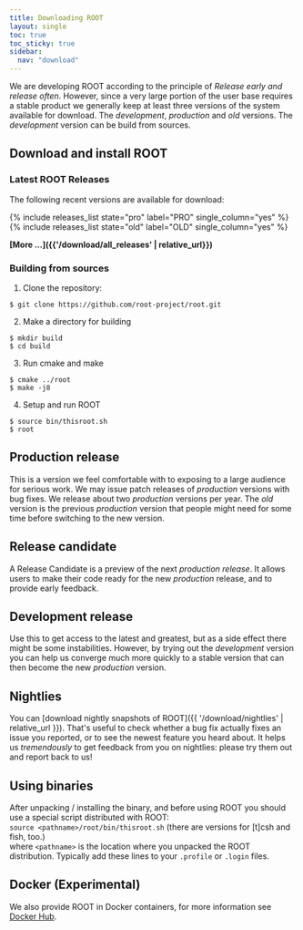 ```yaml
---
title: Downloading ROOT
layout: single
toc: true
toc_sticky: true
sidebar:
  nav: "download"
---
```



We are developing ROOT according to the principle of _Release early and release
often_. However, since a very large portion of the user base requires a stable
product we generally keep at least three versions of the system available for
download. The _development_, _production_ and _old_ versions. The _development_ version
can be build from sources.

## Download and install ROOT

### Latest ROOT Releases

The following recent versions are available for download:

{% include releases_list state="pro" label="PRO" single_column="yes" %}
{% include releases_list state="old" label="OLD" single_column="yes" %}

**[More ...]({{'/download/all_releases' | relative_url}})**

### Building from sources

  1. Clone the repository:
```
$ git clone https://github.com/root-project/root.git
```
  2. Make a directory for building
```
$ mkdir build
$ cd build
```
  3. Run cmake and make
```
$ cmake ../root
$ make -j8
```
  4. Setup and run ROOT
```
$ source bin/thisroot.sh
$ root
```

## Production release
This is a version we feel comfortable with to exposing to a large audience for serious work.
We may issue patch releases of _production_ versions with bug fixes. We release about two
_production_ versions per year. The _old_ version is the previous _production_ version that
people might need for some time before switching to the new version.

## Release candidate
A Release Candidate is a preview of the next __production_ release_. It allows users to
make their code ready for the new _production_ release, and to provide early feedback.

## Development release
Use this to get access to the latest and greatest, but as a side effect there might be some
instabilities. However, by trying out the _development_ version you can help us converge
much more quickly to a stable version that can then become the new _production_ version.

## Nightlies
You can [download nightly snapshots of ROOT]({{ '/download/nightlies' | relative_url }}). That's useful
to check whether a bug fix actually fixes an issue you reported, or to see the newest
feature you heard about. It helps us _tremendously_ to get feedback from you on nightlies:
please try them out and report back to us!

## Using binaries
After unpacking / installing the binary, and before using ROOT you should use a special
script distributed with ROOT:<br>
`source <pathname>/root/bin/thisroot.sh` (there are versions for [t]csh and fish, too.)<br>
where `<pathname>` is the location where you unpacked the ROOT distribution.
Typically add these lines to your `.profile` or `.login` files.

## Docker (Experimental)
We also provide ROOT in Docker containers, for more information see [Docker Hub](https://hub.docker.com/r/rootproject/root-ubuntu16/).


